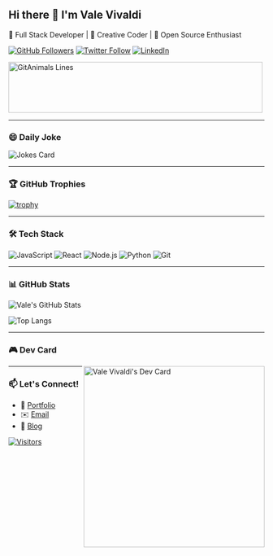 ## Hi there 👋 I'm Vale Vivaldi

🚀 Full Stack Developer | 🎨 Creative Coder | 🐧 Open Source Enthusiast

[![GitHub Followers](https://img.shields.io/github/followers/valenvivaldi?label=Follow%20Me&style=social)](https://github.com/valenvivaldi)
[![Twitter Follow](https://img.shields.io/twitter/follow/valen_vivaldi?style=social)](https://twitter.com/valevivaldi)
[![LinkedIn](https://img.shields.io/badge/LinkedIn-0077B5?style=flat&logo=linkedin&logoColor=white)](https://www.linkedin.com/in/valentin-vivaldi-a786a1139/)

<a href="https://github.com/devxb/gitanimals">
  <img
    src="https://render.gitanimals.org/lines/valenvivaldi"
    width="500"
    height="100"
    alt="GitAnimals Lines"
    align="center"
  />
</a>

---

### 😄 Daily Joke
![Jokes Card](https://readme-jokes.vercel.app/api?theme=radical&hideBorder)

---

### 🏆 GitHub Trophies
[![trophy](https://github-profile-trophy.vercel.app/?username=valenvivaldi&theme=onedark&row=2&column=4)](https://github.com/ryo-ma/github-profile-trophy)

---

### 🛠️ Tech Stack
![JavaScript](https://img.shields.io/badge/-JavaScript-F7DF1E?style=flat&logo=javascript&logoColor=black)
![React](https://img.shields.io/badge/-React-61DAFB?style=flat&logo=react&logoColor=black)
![Node.js](https://img.shields.io/badge/-Node.js-339933?style=flat&logo=node.js&logoColor=white)
![Python](https://img.shields.io/badge/-Python-3776AB?style=flat&logo=python&logoColor=white)
![Git](https://img.shields.io/badge/-Git-F05032?style=flat&logo=git&logoColor=white)

---

### 📊 GitHub Stats
![Vale's GitHub Stats](https://github-readme-stats.vercel.app/api?username=valenvivaldi&show_icons=true&theme=radical)

![Top Langs](https://github-readme-stats.vercel.app/api/top-langs/?username=valenvivaldi&layout=compact&theme=radical)

---

### 🎮 Dev Card
<a href="https://app.daily.dev/valintro">
  <img 
    src="https://api.daily.dev/devcards/v2/IWXCgLptY9jvfVzXYzImj.png?r=vdh" 
    width="356" 
    alt="Vale Vivaldi's Dev Card"
    align="right"
  />
</a>

---

### 📫 Let's Connect!
- 🔗 [Portfolio](https://tuportfolio.com)
- ✉️ [Email](mailto:tucorreo@example.com)
- 📝 [Blog](https://tublog.com)

[![Visitors](https://visitor-badge.laobi.icu/badge?page_id=valenvivaldi.valenvivaldi)](https://github.com/valenvivaldi)
